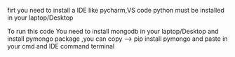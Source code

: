 firt you need to install a IDE like pycharm,VS code 
python must be installed in your laptop/Desktop

To run this code
You need to install mongodb in your laptop/Desktop
and install pymongo package ,you can copy --> pip install pymongo and paste in your cmd and IDE command terminal




